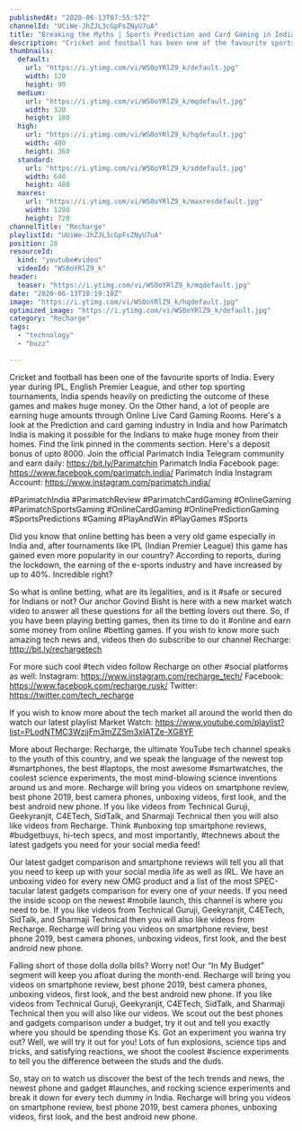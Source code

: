 ```yaml
---
publishedAt: "2020-06-13T07:55:57Z"
channelId: "UCiWe-JhZJL3cGpFsZNyU7uA"
title: "Breaking the Myths | Sports Prediction and Card Gaming in India"
description: "Cricket and football has been one of the favourite sports of India. Every year during IPL, English Premier League, and other top sporting tournaments, India spends heavily on predicting the outcome of these games and makes huge money.\nOn the Other hand, a lot of people are earning huge amounts through Online Live Card Gaming Rooms.\nHere's a look at the Prediction and card gaming industry in India and how Parimatch India is making it possible for the Indians to make huge money from their homes.\nFind the link pinned in the comments section. Here's a deposit bonus of upto 8000.\nJoin the official Parimatch India Telegram community and earn daily: https://bit.ly/Parimatchin\nParimatch India Facebook page: https://www.facebook.com/parimatch.india/\nParimatch India Instagram Account: https://www.instagram.com/parimatch.india/\n\n#ParimatchIndia #ParimatchReview #ParimatchCardGaming\n#OnlineGaming #ParimatchSportsGaming #OnlineCardGaming\n#OnlinePredictionGaming #SportsPredictions #Gaming\n#PlayAndWin #PlayGames #Sports\n\n\nDid you know that online betting has been a very old game especially in India and, after tournaments like IPL (Indian Premier League) this game has gained even more popularity in our country? According to reports, during the lockdown, the earning of the e-sports industry and have increased by up to 40%. Incredible right?\n\nSo what is online betting, what are its legalities, and is it #safe or secured for Indians or not? Our anchor Govind Bisht is here with a new market watch video to answer all these questions for all the betting lovers out there. So, if you have been playing betting games, then its time to do it #online and earn some money from online #betting games. If you wish to know more such amazing tech news and, videos then do subscribe to our channel Recharge: http://bit.ly/rechargetech\n\nFor more such cool #tech video follow Recharge on other #social platforms as well: \nInstagram: https://www.instagram.com/recharge_tech/ \nFacebook: https://www.facebook.com/recharge.rusk/ \nTwitter: https://twitter.com/tech_recharge\n\nIf you wish to know more about the tech market all around the world then do watch our latest playlist Market Watch: https://www.youtube.com/playlist?list=PLodNTMC3WzjjFm3mZZSm3xIATZe-XG8YF\n\nMore about Recharge: Recharge, the ultimate YouTube tech channel speaks to the youth of this country, and we speak the language of the newest top #smartphones, the best #laptops, the most awesome #smartwatches, the coolest science experiments, the most mind-blowing science inventions around us and more. Recharge will bring you videos on smartphone review, best phone 2019, best camera phones, unboxing videos, first look, and the best android new phone. If you like videos from Technical Guruji, Geekyranjit, C4ETech, SidTalk, and Sharmaji Technical then you will also like videos from Recharge. Think #unboxing top smartphone reviews, #budgetbuys, hi-tech specs, and most importantly, #technews about the latest gadgets you need for your social media feed!\n\nOur latest gadget comparison and smartphone reviews will tell you all that you need to keep up with your social media life as well as IRL. We have an unboxing video for every new OMG product and a list of the most SPEC-tacular latest gadgets comparison for every one of your needs. If you need the inside scoop on the newest #mobile launch, this channel is where you need to be. If you like videos from Technical Guruji, Geekyranjit, C4ETech, SidTalk, and Sharmaji Technical then you will also like videos from Recharge. Recharge will bring you videos on smartphone review, best phone 2019, best camera phones, unboxing videos, first look, and the best android new phone.\n\nFalling short of those dolla dolla bills? Worry not! Our “In My Budget” segment will keep you afloat during the month-end. Recharge will bring you videos on smartphone review, best phone 2019, best camera phones, unboxing videos, first look, and the best android new phone. If you like videos from Technical Guruji, Geekyranjit, C4ETech, SidTalk, and Sharmaji Technical then you will also like our videos. We scout out the best phones and gadgets comparison under a budget, try it out and tell you exactly where you should be spending those Ks. Got an experiment you wanna try out? Well, we will try it out for you! Lots of fun explosions, science tips and tricks, and satisfying reactions, we shoot the coolest #science experiments to tell you the difference between the studs and the duds.\n\nSo, stay on to watch us discover the best of the tech trends and news, the newest phone and gadget #launches, and rocking science experiments and break it down for every tech dummy in India. Recharge will bring you videos on smartphone review, best phone 2019, best camera phones, unboxing videos, first look, and the best android new phone."
thumbnails:
  default:
    url: "https://i.ytimg.com/vi/WS0oYRlZ9_k/default.jpg"
    width: 120
    height: 90
  medium:
    url: "https://i.ytimg.com/vi/WS0oYRlZ9_k/mqdefault.jpg"
    width: 320
    height: 180
  high:
    url: "https://i.ytimg.com/vi/WS0oYRlZ9_k/hqdefault.jpg"
    width: 480
    height: 360
  standard:
    url: "https://i.ytimg.com/vi/WS0oYRlZ9_k/sddefault.jpg"
    width: 640
    height: 480
  maxres:
    url: "https://i.ytimg.com/vi/WS0oYRlZ9_k/maxresdefault.jpg"
    width: 1280
    height: 720
channelTitle: "Recharge"
playlistId: "UUiWe-JhZJL3cGpFsZNyU7uA"
position: 28
resourceId:
  kind: "youtube#video"
  videoId: "WS0oYRlZ9_k"
header:
  teaser: "https://i.ytimg.com/vi/WS0oYRlZ9_k/mqdefault.jpg"
date: "2020-06-13T10:19:10Z"
image: "https://i.ytimg.com/vi/WS0oYRlZ9_k/hqdefault.jpg"
optimized_image: "https://i.ytimg.com/vi/WS0oYRlZ9_k/default.jpg"
category: "Recharge"
tags:
  - "technology"
  - "buzz"

---
```

Cricket and football has been one of the favourite sports of India. Every year during IPL, English Premier League, and other top sporting tournaments, India spends heavily on predicting the outcome of these games and makes huge money.
On the Other hand, a lot of people are earning huge amounts through Online Live Card Gaming Rooms.
Here's a look at the Prediction and card gaming industry in India and how Parimatch India is making it possible for the Indians to make huge money from their homes.
Find the link pinned in the comments section. Here's a deposit bonus of upto 8000.
Join the official Parimatch India Telegram community and earn daily: https://bit.ly/Parimatchin
Parimatch India Facebook page: https://www.facebook.com/parimatch.india/
Parimatch India Instagram Account: https://www.instagram.com/parimatch.india/

#ParimatchIndia #ParimatchReview #ParimatchCardGaming
#OnlineGaming #ParimatchSportsGaming #OnlineCardGaming
#OnlinePredictionGaming #SportsPredictions #Gaming
#PlayAndWin #PlayGames #Sports


Did you know that online betting has been a very old game especially in India and, after tournaments like IPL (Indian Premier League) this game has gained even more popularity in our country? According to reports, during the lockdown, the earning of the e-sports industry and have increased by up to 40%. Incredible right?

So what is online betting, what are its legalities, and is it #safe or secured for Indians or not? Our anchor Govind Bisht is here with a new market watch video to answer all these questions for all the betting lovers out there. So, if you have been playing betting games, then its time to do it #online and earn some money from online #betting games. If you wish to know more such amazing tech news and, videos then do subscribe to our channel Recharge: http://bit.ly/rechargetech

For more such cool #tech video follow Recharge on other #social platforms as well: 
Instagram: https://www.instagram.com/recharge_tech/ 
Facebook: https://www.facebook.com/recharge.rusk/ 
Twitter: https://twitter.com/tech_recharge

If you wish to know more about the tech market all around the world then do watch our latest playlist Market Watch: https://www.youtube.com/playlist?list=PLodNTMC3WzjjFm3mZZSm3xIATZe-XG8YF

More about Recharge: Recharge, the ultimate YouTube tech channel speaks to the youth of this country, and we speak the language of the newest top #smartphones, the best #laptops, the most awesome #smartwatches, the coolest science experiments, the most mind-blowing science inventions around us and more. Recharge will bring you videos on smartphone review, best phone 2019, best camera phones, unboxing videos, first look, and the best android new phone. If you like videos from Technical Guruji, Geekyranjit, C4ETech, SidTalk, and Sharmaji Technical then you will also like videos from Recharge. Think #unboxing top smartphone reviews, #budgetbuys, hi-tech specs, and most importantly, #technews about the latest gadgets you need for your social media feed!

Our latest gadget comparison and smartphone reviews will tell you all that you need to keep up with your social media life as well as IRL. We have an unboxing video for every new OMG product and a list of the most SPEC-tacular latest gadgets comparison for every one of your needs. If you need the inside scoop on the newest #mobile launch, this channel is where you need to be. If you like videos from Technical Guruji, Geekyranjit, C4ETech, SidTalk, and Sharmaji Technical then you will also like videos from Recharge. Recharge will bring you videos on smartphone review, best phone 2019, best camera phones, unboxing videos, first look, and the best android new phone.

Falling short of those dolla dolla bills? Worry not! Our “In My Budget” segment will keep you afloat during the month-end. Recharge will bring you videos on smartphone review, best phone 2019, best camera phones, unboxing videos, first look, and the best android new phone. If you like videos from Technical Guruji, Geekyranjit, C4ETech, SidTalk, and Sharmaji Technical then you will also like our videos. We scout out the best phones and gadgets comparison under a budget, try it out and tell you exactly where you should be spending those Ks. Got an experiment you wanna try out? Well, we will try it out for you! Lots of fun explosions, science tips and tricks, and satisfying reactions, we shoot the coolest #science experiments to tell you the difference between the studs and the duds.

So, stay on to watch us discover the best of the tech trends and news, the newest phone and gadget #launches, and rocking science experiments and break it down for every tech dummy in India. Recharge will bring you videos on smartphone review, best phone 2019, best camera phones, unboxing videos, first look, and the best android new phone.